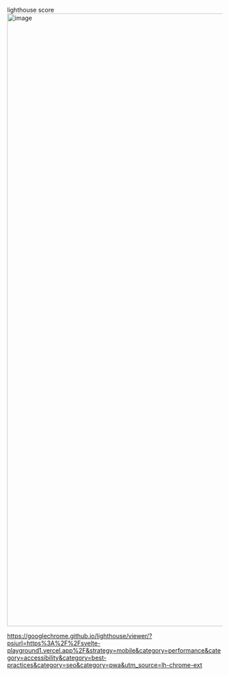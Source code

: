 lighthouse score
<img width="1433" alt="image" src="https://user-images.githubusercontent.com/21240420/224487926-4ba8979c-e903-436d-8eaf-19d3df60ac2b.png">

https://googlechrome.github.io/lighthouse/viewer/?psiurl=https%3A%2F%2Fsvelte-playground1.vercel.app%2F&strategy=mobile&category=performance&category=accessibility&category=best-practices&category=seo&category=pwa&utm_source=lh-chrome-ext
```bash
